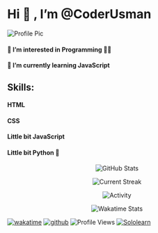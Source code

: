 # Hi 👋 , I’m @CoderUsman
![Profile Pic](https://blob.sololearn.com/avatars/7c898e4b-a8c7-476c-bf78-07a98bdea7db.jpg)
#### 👀 I’m interested in Programming 👨‍💻
#### 🌱 I’m currently learning JavaScript
## **Skills:**
#### HTML
#### CSS
#### Little bit JavaScript
#### Little bit Python 🐍
<p align="center"> <img alt="GitHub Stats" src="https://github-readme-stats.vercel.app/api?username=CoderUsman&show_icons=true&locale=en&theme=github_dark" /> </p>
<p align="center"> <img alt="Current Streak" src="https://github-readme-streak-stats.herokuapp.com/?user=CoderUsman&theme=dark" /> </p>
<p align="center"> <img alt="Activity" src="https://activity-graph.herokuapp.com/graph?username=CoderUsman&theme=github" /> </p>

<p align="center"> <img alt="Wakatime Stats" src="https://github-readme-stats.vercel.app/api/wakatime?username=CoderUsman&theme=github_dark&layout=compact" /> </p>

[![wakatime](https://wakatime.com/badge/user/7feef675-b111-4e09-bd57-ee1088ecd8ba.svg?style=for-the-badge)](https://wakatime.com/@7feef675-b111-4e09-bd57-ee1088ecd8ba)
[![github](https://img.shields.io/github/followers/CoderUsman?logo=github&style=for-the-badge)](https://github.com/CoderUsman?tab=followers)
![Profile Views](https://komarev.com/ghpvc/?username=CoderUsman&label=Profile%20views&color=0e75b6&style=for-the-badge)
[![Sololearn](https://img.shields.io/badge/-Sololearn-gray?logo=sololearn&logoWidth=10&logoColor=white&style=for-the-badge)](https://sololearn.com/profile/17317626)
